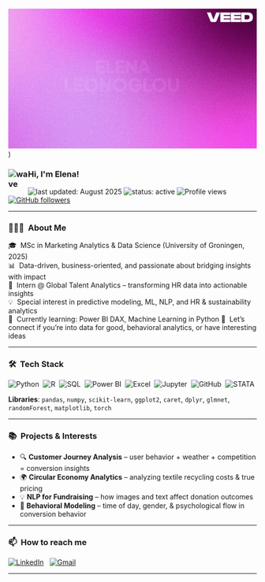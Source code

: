 ![BannerGIF](https://github.com/ElenaLeon97/ElenaLeon97/blob/main/Banner.gif))

### <img alt="wave" src="https://user-images.githubusercontent.com/39513876/112366216-8cfe7400-8cfe-11eb-8116-7d3dbae20e97.gif" width="40" align="left"/> Hi, I'm Elena!
![last updated: August 2025](https://img.shields.io/badge/last_updated-August_2025-blue)
![status: active](https://img.shields.io/badge/status-active-success)
![Profile views](https://komarev.com/ghpvc/?username=ElenaLeon97&color=blue)
[![GitHub followers](https://img.shields.io/github/followers/ElenaLeon97?label=Follow&style=social)](https://github.com/ElenaLeon97)

---

### 👩🏻‍💻 &nbsp;About Me

🎓 &nbsp;MSc in Marketing Analytics & Data Science (University of Groningen, 2025)  
📊 &nbsp;Data-driven, business-oriented, and passionate about bridging insights with impact  
💼 &nbsp;Intern @ Global Talent Analytics – transforming HR data into actionable insights  
💡 &nbsp;Special interest in predictive modeling, ML, NLP, and HR & sustainability analytics  
🌱 &nbsp;Currently learning: Power BI DAX, Machine Learning in Python
💬 &nbsp;Let’s connect if you’re into data for good, behavioral analytics, or have interesting ideas

---

### 🛠 &nbsp;Tech Stack

![Python](https://img.shields.io/badge/-Python-05122A?style=flat&logo=python)&nbsp;
![R](https://img.shields.io/badge/-R-05122A?style=flat&logo=R&logoColor=276DC3)&nbsp;
![SQL](https://img.shields.io/badge/-SQL-05122A?style=flat&logo=MySQL)&nbsp;
![Power BI](https://img.shields.io/badge/-Power%20BI-05122A?style=flat&logo=Power%20BI)&nbsp;
![Excel](https://img.shields.io/badge/-Excel-05122A?style=flat&logo=Microsoft-Excel)&nbsp;
![Jupyter](https://img.shields.io/badge/-Jupyter-05122A?style=flat&logo=Jupyter)&nbsp;
![GitHub](https://img.shields.io/badge/-GitHub-05122A?style=flat&logo=github)&nbsp;
![STATA](https://img.shields.io/badge/-STATA-05122A?style=flat)&nbsp;

**Libraries**: `pandas`, `numpy`, `scikit-learn`, `ggplot2`, `caret`, `dplyr`, `glmnet`, `randomForest`, `matplotlib`, `torch`

---

### 📚 &nbsp;Projects & Interests

- 🔍 **Customer Journey Analysis** – user behavior + weather + competition = conversion insights  
- 🌍 **Circular Economy Analytics** – analyzing textile recycling costs & true pricing  
- 💡 **NLP for Fundraising** – how images and text affect donation outcomes  
- 🧠 **Behavioral Modeling** – time of day, gender, & psychological flow in conversion behavior  

---

### 📫 &nbsp;How to reach me

<a href="https://www.linkedin.com/in/elena-leonoglou/"><img alt="LinkedIn" src="https://img.shields.io/badge/-LinkedIn-blue?style=flat&logo=linkedin"></a> &nbsp;
<a href="mailto:eleonoglou@gmail.com"><img alt="Gmail" src="https://img.shields.io/badge/-Gmail-red?style=flat&logo=gmail&logoColor=white"></a> &nbsp;

---


